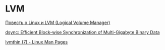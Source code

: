 LVM
===

[Повесть о Linux и LVM (Logical Volume Manager)](https://www.opennet.ru/docs/RUS/linux_lvm/)

[dsync: Efficient Block-wise Synchronization of Multi-Gigabyte Binary Data](https://www.usenix.org/system/files/lisa13-knauth_1.pdf)

[lvmthin (7) - Linux Man Pages](https://www.systutorials.com/docs/linux/man/7-lvmthin/)
